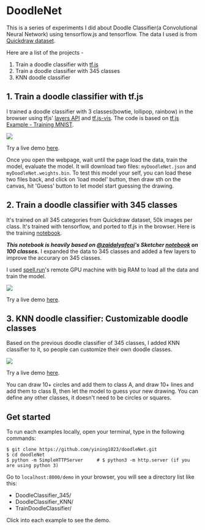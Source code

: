 # DoodleNet 

This is a series of experiments I did about Doodle Classifier(a Convolutional Neural Network) using tensorflow.js and tensorflow. The data I used is from [Quickdraw dataset](https://quickdraw.withgoogle.com/data).

Here are a list of the projects - 
1. Train a doodle classifier with [tf.js](https://www.tensorflow.org/js/)
2. Train a doodle classifier with 345 classes
3. KNN doodle classifier


## 1. Train a doodle classifier with tf.js
I trained a doodle classifier with 3 classes(bowtie, lollipop, rainbow) in the browser using tfjs' [layers API](https://github.com/tensorflow/tfjs-layers) and [tf.js-vis](https://github.com/tensorflow/tfjs-vis). The code is based on [tf.js Example - Training MNIST](https://github.com/tensorflow/tfjs-examples/tree/master/mnist).

<img src="https://raw.githubusercontent.com/yining1023/doodleNet/master/images/doodleNet_tfjs.gif">

Try a live demo [here](https://yining1023.github.io/doodleNet/demo/TrainDoodleClassifier).

Once you open the webpage, wait until the page load the data, train the model, evaluate the model. It will download two files: `myDoodleNet.json` and `myDoodleNet.weights.bin`. To test this model your self, you can load these two files back, and click on 'load model' button, then draw sth on the canvas, hit 'Guess' button to let model start guessing the drawing.

## 2. Train a doodle classifier with 345 classes
It's trained on all 345 categories from Quickdraw dataset, 50k images per class. It's trained with tensorflow, and ported to tf.js in the browser. Here is the training [notebook](https://github.com/yining1023/doodleNet/blob/master/doodleNet.ipynb).

***This notebook is heavily based on [@zaidalyafeai](https://github.com/zaidalyafeai)'s Sketcher [notebook](https://github.com/zaidalyafeai/Notebooks) on 100 classes.*** I expanded the data to 345 classes and added a few layers to improve the accurary on 345 classes.

I used [spell.run](https://spell.run/)'s remote GPU machine with big RAM to load all the data and train the model.

<img src="https://raw.githubusercontent.com/yining1023/doodleNet/master/images/doodleNet_345.gif">

Try a live demo [here](https://yining1023.github.io/doodleNet/demo/DoodleClassifier_345).

## 3. KNN doodle classifier: Customizable doodle classes
Based on the previous doodle classifier of 345 classes, I added KNN classifier to it, so people can customize their own doodle classes.

<img src="https://raw.githubusercontent.com/yining1023/doodleNet/master/images/doodleNet_knn.gif">

Try a live demo [here](https://yining1023.github.io/doodleNet/demo/DoodleClassifier_KNN).

You can draw 10+ circles and add them to class A, and draw 10+ lines and add them to class B, then let the model to guess your new drawing. You can define any other classes, it doesn't need to be circles or squares.

## Get started
To run each examples locally, open your terminal, type in the following commands:
```
$ git clone https://github.com/yining1023/doodleNet.git
$ cd doodleNet
$ python -m SimpleHTTPServer     # $ python3 -m http.server (if you are using python 3)
```
Go to `localhost:8000/demo` in your browser, you will see a directory list like this:
- DoodleClassifier_345/
- DoodleClassifier_KNN/
- TrainDoodleClassifier/

Click into each example to see the demo.
